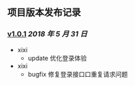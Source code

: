 ## 项目版本发布记录

### [v1.0.1](https://github.com/xiaoxixi6633/VueTemplate-H5.git) *2018 年 5 月 31 日*
* xixi
  + update 优化登录体验
* xixi
  + bugfix 修复登录接⼝口重复请求问题
